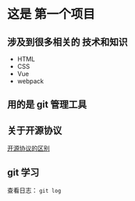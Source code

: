 # 这是 第一个项目

## 涉及到很多相关的 技术和知识

- HTML
- CSS
- Vue
- webpack

## 用的是 git 管理工具

## 关于开源协议
[开源协议的区别](https://baike.baidu.com/item/%E5%BC%80%E6%BA%90%E5%8D%8F%E8%AE%AE)

## git 学习
查看日志： `git log`

